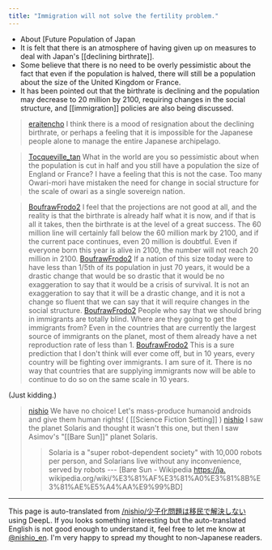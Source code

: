 ```yaml
---
title: "Immigration will not solve the fertility problem."
---
```


- About [Future Population of Japan
- It is felt that there is an atmosphere of having given up on measures to deal with Japan's [[declining birthrate]].
- Some believe that there is no need to be overly pessimistic about the fact that even if the population is halved, there will still be a population about the size of the United Kingdom or France.
- It has been pointed out that the birthrate is declining and the population may decrease to 20 million by 2100, requiring changes in the social structure, and [[immigration]] policies are also being discussed.

> [eraitencho](https://twitter.com/eraitencho/status/1763028506668302757) I think there is a mood of resignation about the declining birthrate, or perhaps a feeling that it is impossible for the Japanese people alone to manage the entire Japanese archipelago.

> [Tocqueville_tan](https://twitter.com/Tocqueville_tan/status/1763052633202589732) What in the world are you so pessimistic about when the population is cut in half and you still have a population the size of England or France? I have a feeling that this is not the case.
>  Too many Owari-mori have mistaken the need for change in social structure for the scale of owari as a single sovereign nation.

> [BoufrawFrodo2](https://twitter.com/BoufrawFrodo2/status/1763274859050930203) I feel that the projections are not good at all, and the reality is that the birthrate is already half what it is now, and if that is all it takes, then the birthrate is at the level of a great success.
>  The 60 million line will certainly fall below the 60 million mark by 2100, and if the current pace continues, even 20 million is doubtful.
>  Even if everyone born this year is alive in 2100, the number will not reach 20 million in 2100.
> [BoufrawFrodo2](https://twitter.com/BoufrawFrodo2/status/1763275425844007294) If a nation of this size today were to have less than 1/5th of its population in just 70 years, it would be a drastic change that would be so drastic that it would be no exaggeration to say that it would be a crisis of survival. It is not an exaggeration to say that it will be a drastic change, and it is not a change so fluent that we can say that it will require changes in the social structure.
> [BoufrawFrodo2](https://twitter.com/BoufrawFrodo2/status/1763276503591317519) People who say that we should bring in immigrants are totally blind. Where are they going to get the immigrants from? Even in the countries that are currently the largest source of immigrants on the planet, most of them already have a net reproduction rate of less than 1.
> [BoufrawFrodo2](https://twitter.com/BoufrawFrodo2/status/1763276994123633130) This is a sure prediction that I don't think will ever come off, but in 10 years, every country will be fighting over immigrants. I am sure of it.
>  There is no way that countries that are supplying immigrants now will be able to continue to do so on the same scale in 10 years.

(Just kidding.)
> [nishio](https://twitter.com/nishio/status/1763283400394510433) We have no choice! Let's mass-produce humanoid androids and give them human rights! ( [[Science Fiction Setting]] )
> [nishio](https://twitter.com/nishio/status/1763284511339811305/quick_promote_web/intro) I saw the planet Solaris and thought it wasn't this one, but then I saw Asimov's "[[Bare Sun]]" planet Solaris.
>  > Solaria is a "super robot-dependent society" with 10,000 robots per person, and Solarians live without any inconvenience, served by robots --- [Bare Sun - Wikipedia [https://ja.](https://ja.) wikipedia.org/wiki/%E3%81%AF%E3%81%A0%E3%81%8B%E3%81%AE%E5%A4%AA%E9%99%BD]


---
This page is auto-translated from [/nishio/少子化問題は移民で解決しない](https://scrapbox.io/nishio/少子化問題は移民で解決しない) using DeepL. If you looks something interesting but the auto-translated English is not good enough to understand it, feel free to let me know at [@nishio_en](https://twitter.com/nishio_en). I'm very happy to spread my thought to non-Japanese readers.